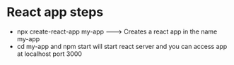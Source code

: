 # React app steps

* npx create-react-app my-app  ---> Creates a react app in the name my-app
* cd my-app and npm start will start react server and you can access app at localhost port 3000
